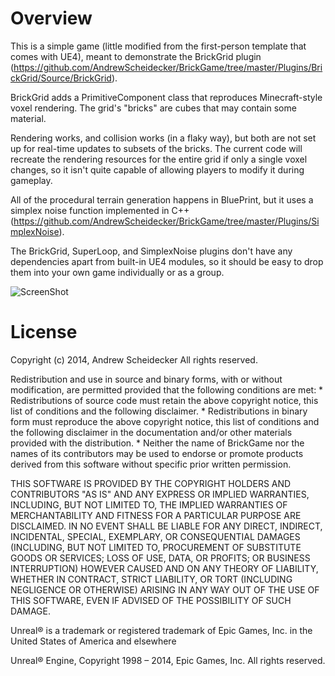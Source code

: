 # Overview

This is a simple game (little modified from the first-person template that comes with UE4), meant to demonstrate the BrickGrid plugin (https://github.com/AndrewScheidecker/BrickGame/tree/master/Plugins/BrickGrid/Source/BrickGrid).

BrickGrid adds a PrimitiveComponent class that reproduces Minecraft-style voxel rendering. The grid's "bricks" are cubes that may contain some material.

Rendering works, and collision works (in a flaky way), but both are not set up for real-time updates to subsets of the bricks. The current code will recreate the rendering resources for the entire grid if only a single voxel changes, so it isn't quite capable of allowing players to modify it during gameplay.

All of the procedural terrain generation happens in BluePrint, but it uses a simplex noise function implemented in C++ (https://github.com/AndrewScheidecker/BrickGame/tree/master/Plugins/SimplexNoise).

The BrickGrid, SuperLoop, and SimplexNoise plugins don't have any dependencies apart from built-in UE4 modules, so it should be easy to drop them into your own game individually or as a group.

![ScreenShot](https://raw.githubusercontent.com/AndrewScheidecker/BrickGame/trunk/Screenshot.jpg)

# License

Copyright (c) 2014, Andrew Scheidecker
All rights reserved.

Redistribution and use in source and binary forms, with or without
modification, are permitted provided that the following conditions are met:
    * Redistributions of source code must retain the above copyright
      notice, this list of conditions and the following disclaimer.
    * Redistributions in binary form must reproduce the above copyright
      notice, this list of conditions and the following disclaimer in the
      documentation and/or other materials provided with the distribution.
    * Neither the name of BrickGame nor the
      names of its contributors may be used to endorse or promote products
      derived from this software without specific prior written permission.

THIS SOFTWARE IS PROVIDED BY THE COPYRIGHT HOLDERS AND CONTRIBUTORS "AS IS" AND
ANY EXPRESS OR IMPLIED WARRANTIES, INCLUDING, BUT NOT LIMITED TO, THE IMPLIED
WARRANTIES OF MERCHANTABILITY AND FITNESS FOR A PARTICULAR PURPOSE ARE
DISCLAIMED. IN NO EVENT SHALL <COPYRIGHT HOLDER> BE LIABLE FOR ANY
DIRECT, INDIRECT, INCIDENTAL, SPECIAL, EXEMPLARY, OR CONSEQUENTIAL DAMAGES
(INCLUDING, BUT NOT LIMITED TO, PROCUREMENT OF SUBSTITUTE GOODS OR SERVICES;
LOSS OF USE, DATA, OR PROFITS; OR BUSINESS INTERRUPTION) HOWEVER CAUSED AND
ON ANY THEORY OF LIABILITY, WHETHER IN CONTRACT, STRICT LIABILITY, OR TORT
(INCLUDING NEGLIGENCE OR OTHERWISE) ARISING IN ANY WAY OUT OF THE USE OF THIS
SOFTWARE, EVEN IF ADVISED OF THE POSSIBILITY OF SUCH DAMAGE.

Unreal® is a trademark or registered trademark of Epic Games, Inc. in the United States of America and elsewhere

Unreal® Engine, Copyright 1998 – 2014, Epic Games, Inc.  All rights reserved.